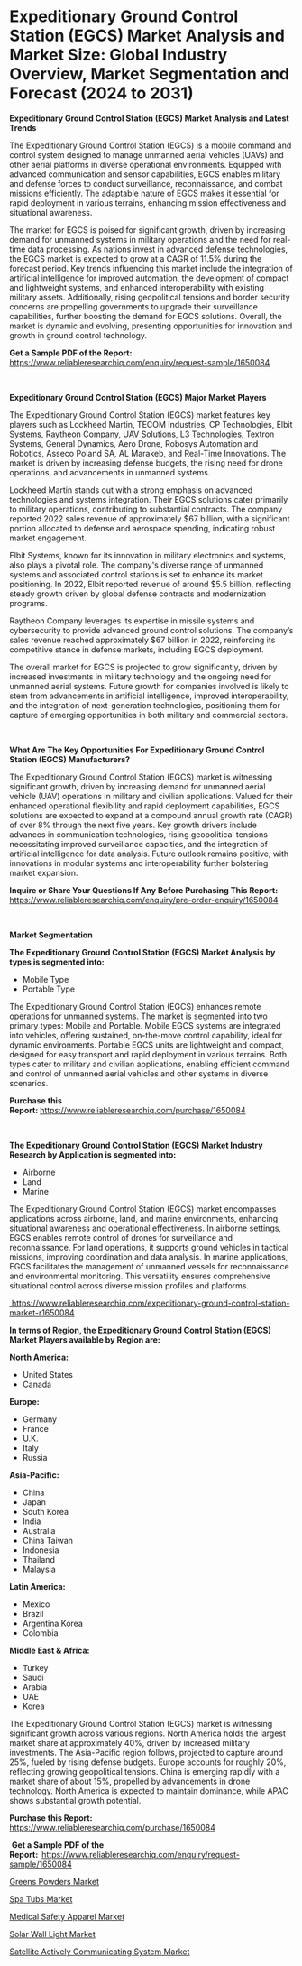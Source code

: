 <p><h1>Expeditionary Ground Control Station (EGCS) Market Analysis and Market Size: Global Industry Overview, Market Segmentation and Forecast (2024 to 2031)</h1></p><p><strong>Expeditionary Ground Control Station (EGCS) Market Analysis and Latest Trends</strong></p>
<p><p>The Expeditionary Ground Control Station (EGCS) is a mobile command and control system designed to manage unmanned aerial vehicles (UAVs) and other aerial platforms in diverse operational environments. Equipped with advanced communication and sensor capabilities, EGCS enables military and defense forces to conduct surveillance, reconnaissance, and combat missions efficiently. The adaptable nature of EGCS makes it essential for rapid deployment in various terrains, enhancing mission effectiveness and situational awareness.</p><p>The market for EGCS is poised for significant growth, driven by increasing demand for unmanned systems in military operations and the need for real-time data processing. As nations invest in advanced defense technologies, the EGCS market is expected to grow at a CAGR of 11.5% during the forecast period. Key trends influencing this market include the integration of artificial intelligence for improved automation, the development of compact and lightweight systems, and enhanced interoperability with existing military assets. Additionally, rising geopolitical tensions and border security concerns are propelling governments to upgrade their surveillance capabilities, further boosting the demand for EGCS solutions. Overall, the market is dynamic and evolving, presenting opportunities for innovation and growth in ground control technology.</p></p>
<p><strong>Get a Sample PDF of the Report:&nbsp;</strong> <a href="https://www.reliableresearchiq.com/enquiry/request-sample/1650084?utm_campaign=99&utm_medium=2&utm_source=Github&utm_content=ia&utm_term=26092024&utm_id=expeditionary-ground-control-station-egcs">https://www.reliableresearchiq.com/enquiry/request-sample/1650084</a></p>
<p>&nbsp;</p>
<p><strong>Expeditionary Ground Control Station (EGCS) Major Market Players</strong></p>
<p><p>The Expeditionary Ground Control Station (EGCS) market features key players such as Lockheed Martin, TECOM Industries, CP Technologies, Elbit Systems, Raytheon Company, UAV Solutions, L3 Technologies, Textron Systems, General Dynamics, Aero Drone, Robosys Automation and Robotics, Asseco Poland SA, AL Marakeb, and Real-Time Innovations. The market is driven by increasing defense budgets, the rising need for drone operations, and advancements in unmanned systems.</p><p>Lockheed Martin stands out with a strong emphasis on advanced technologies and systems integration. Their EGCS solutions cater primarily to military operations, contributing to substantial contracts. The company reported 2022 sales revenue of approximately $67 billion, with a significant portion allocated to defense and aerospace spending, indicating robust market engagement.</p><p>Elbit Systems, known for its innovation in military electronics and systems, also plays a pivotal role. The company's diverse range of unmanned systems and associated control stations is set to enhance its market positioning. In 2022, Elbit reported revenue of around $5.5 billion, reflecting steady growth driven by global defense contracts and modernization programs.</p><p>Raytheon Company leverages its expertise in missile systems and cybersecurity to provide advanced ground control solutions. The company’s sales revenue reached approximately $67 billion in 2022, reinforcing its competitive stance in defense markets, including EGCS deployment.</p><p>The overall market for EGCS is projected to grow significantly, driven by increased investments in military technology and the ongoing need for unmanned aerial systems. Future growth for companies involved is likely to stem from advancements in artificial intelligence, improved interoperability, and the integration of next-generation technologies, positioning them for capture of emerging opportunities in both military and commercial sectors.</p></p>
<p>&nbsp;</p>
<p><strong>What Are The Key Opportunities For Expeditionary Ground Control Station (EGCS) Manufacturers?</strong></p>
<p><p>The Expeditionary Ground Control Station (EGCS) market is witnessing significant growth, driven by increasing demand for unmanned aerial vehicle (UAV) operations in military and civilian applications. Valued for their enhanced operational flexibility and rapid deployment capabilities, EGCS solutions are expected to expand at a compound annual growth rate (CAGR) of over 8% through the next five years. Key growth drivers include advances in communication technologies, rising geopolitical tensions necessitating improved surveillance capacities, and the integration of artificial intelligence for data analysis. Future outlook remains positive, with innovations in modular systems and interoperability further bolstering market expansion.</p></p>
<p><strong>Inquire or Share Your Questions If Any Before Purchasing This Report:</strong> <a href="https://www.reliableresearchiq.com/enquiry/pre-order-enquiry/1650084?utm_campaign=99&utm_medium=2&utm_source=Github&utm_content=ia&utm_term=26092024&utm_id=expeditionary-ground-control-station-egcs">https://www.reliableresearchiq.com/enquiry/pre-order-enquiry/1650084</a></p>
<p>&nbsp;</p>
<p><strong>Market Segmentation</strong></p>
<p><strong>The Expeditionary Ground Control Station (EGCS) Market Analysis by types is segmented into:</strong></p>
<p><ul><li>Mobile Type</li><li>Portable Type</li></ul></p>
<p><p>The Expeditionary Ground Control Station (EGCS) enhances remote operations for unmanned systems. The market is segmented into two primary types: Mobile and Portable. Mobile EGCS systems are integrated into vehicles, offering sustained, on-the-move control capability, ideal for dynamic environments. Portable EGCS units are lightweight and compact, designed for easy transport and rapid deployment in various terrains. Both types cater to military and civilian applications, enabling efficient command and control of unmanned aerial vehicles and other systems in diverse scenarios.</p></p>
<p><strong>Purchase this Report:&nbsp;</strong><a href="https://www.reliableresearchiq.com/purchase/1650084?utm_campaign=99&utm_medium=2&utm_source=Github&utm_content=ia&utm_term=26092024&utm_id=expeditionary-ground-control-station-egcs">https://www.reliableresearchiq.com/purchase/1650084</a></p>
<p>&nbsp;</p>
<p><strong>The Expeditionary Ground Control Station (EGCS) Market Industry Research by Application is segmented into:</strong></p>
<p><ul><li>Airborne</li><li>Land</li><li>Marine</li></ul></p>
<p><p>The Expeditionary Ground Control Station (EGCS) market encompasses applications across airborne, land, and marine environments, enhancing situational awareness and operational effectiveness. In airborne settings, EGCS enables remote control of drones for surveillance and reconnaissance. For land operations, it supports ground vehicles in tactical missions, improving coordination and data analysis. In marine applications, EGCS facilitates the management of unmanned vessels for reconnaissance and environmental monitoring. This versatility ensures comprehensive situational control across diverse mission profiles and platforms.</p></p>
<p><a href="https://www.reliableresearchiq.com/expeditionary-ground-control-station-market-r1650084?utm_campaign=99&utm_medium=2&utm_source=Github&utm_content=ia&utm_term=26092024&utm_id=expeditionary-ground-control-station-egcs">&nbsp;https://www.reliableresearchiq.com/expeditionary-ground-control-station-market-r1650084</a></p>
<p><strong>In terms of Region, the Expeditionary Ground Control Station (EGCS) Market Players available by Region are:</strong></p>
<p>
    <p> <strong> North America: </strong>
        <ul>
            <li>United States</li>
            <li>Canada</li>
        </ul>
        </p> 
    <p> <strong> Europe: </strong>
        <ul>
            <li>Germany</li>
            <li>France</li>
            <li>U.K.</li>
            <li>Italy</li>
            <li>Russia</li>
        </ul>
        </p> 
    <p> <strong> Asia-Pacific: </strong>
        <ul>
            <li>China</li>
            <li>Japan</li>
            <li>South Korea</li>
            <li>India</li>
            <li>Australia</li>
            <li>China Taiwan</li>
            <li>Indonesia</li>
            <li>Thailand</li>
            <li>Malaysia</li>
        </ul>
        </p> 
    <p> <strong> Latin America: </strong>
        <ul>
            <li>Mexico</li>
            <li>Brazil</li>
            <li>Argentina Korea</li>
            <li>Colombia</li>
        </ul>
        </p> 
    <p> <strong> Middle East & Africa: </strong>
        <ul>
            <li>Turkey</li>
            <li>Saudi</li>
            <li>Arabia</li>
            <li>UAE</li>
            <li>Korea</li>
        </ul>
    </p>
    </p>
<p><p>The Expeditionary Ground Control Station (EGCS) market is witnessing significant growth across various regions. North America holds the largest market share at approximately 40%, driven by increased military investments. The Asia-Pacific region follows, projected to capture around 25%, fueled by rising defense budgets. Europe accounts for roughly 20%, reflecting growing geopolitical tensions. China is emerging rapidly with a market share of about 15%, propelled by advancements in drone technology. North America is expected to maintain dominance, while APAC shows substantial growth potential.</p></p>
<p><strong>Purchase this Report: </strong><a href="https://www.reliableresearchiq.com/purchase/1650084?utm_campaign=99&utm_medium=2&utm_source=Github&utm_content=ia&utm_term=26092024&utm_id=expeditionary-ground-control-station-egcs">https://www.reliableresearchiq.com/purchase/1650084</a></p>
<p>&nbsp;<strong>Get a Sample PDF of the Report:&nbsp;&nbsp;</strong><a href="https://www.reliableresearchiq.com/enquiry/request-sample/1650084?utm_campaign=99&utm_medium=2&utm_source=Github&utm_content=ia&utm_term=26092024&utm_id=expeditionary-ground-control-station-egcs">https://www.reliableresearchiq.com/enquiry/request-sample/1650084</a></p>
<p><strong></strong></p>
<p><p><a href="https://www.linkedin.com/pulse/what-current-future-prospects-greens-powders-market-analysis-y3trf?trackingId=Cey95%2BJ8Ts6D0KhyT8emSQ%3D%3D&utm_campaign=99&utm_medium=2&utm_source=Github&utm_content=ia&utm_term=26092024&utm_id=expeditionary-ground-control-station-egcs">Greens Powders Market</a></p><p><a href="https://issuu.com/reportprime-2/docs/spa-tubs-market-size-2030.pptx_125e10ddba78a9?utm_campaign=99&utm_medium=2&utm_source=Github&utm_content=ia&utm_term=26092024&utm_id=expeditionary-ground-control-station-egcs">Spa Tubs Market</a></p><p><a href="https://www.linkedin.com/pulse/global-medical-safety-apparel-market-analysis-trends-forecasts-lumee?trackingId=xEhkBWCfTxOE%2BffUtLT%2FAA%3D%3D&utm_campaign=99&utm_medium=2&utm_source=Github&utm_content=ia&utm_term=26092024&utm_id=expeditionary-ground-control-station-egcs">Medical Safety Apparel Market</a></p><p><a href="https://issuu.com/reportprime-2/docs/solar-wall-light-market-size-2030.p_0900b0d43c4886?utm_campaign=99&utm_medium=2&utm_source=Github&utm_content=ia&utm_term=26092024&utm_id=expeditionary-ground-control-station-egcs">Solar Wall Light Market</a></p><p><a href="https://github.com/michaelhall412/Market-Research-Report-List-1/blob/main/satellite-actively-communicating-system-market.md?utm_campaign=99&utm_medium=2&utm_source=Github&utm_content=ia&utm_term=26092024&utm_id=expeditionary-ground-control-station-egcs">Satellite Actively Communicating System Market</a></p></p>